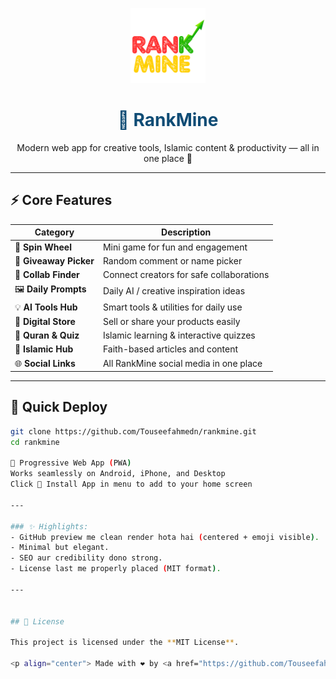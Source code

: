 <p align="center">
  <img src="logo.png" alt="RankMine Logo" width="120">
</p>

<h1 align="center" style="color:#0f4c75;">🌟 RankMine</h1>

<p align="center">
  Modern web app for creative tools, Islamic content & productivity — all in one place 🚀  
</p>

---

## ⚡ Core Features

| Category | Description |
|-----------|--------------|
| 🎯 **Spin Wheel** | Mini game for fun and engagement |
| 🎁 **Giveaway Picker** | Random comment or name picker |
| 🤝 **Collab Finder** | Connect creators for safe collaborations |
| 🖼️ **Daily Prompts** | Daily AI / creative inspiration ideas |
| 💡 **AI Tools Hub** | Smart tools & utilities for daily use |
| 🏪 **Digital Store** | Sell or share your products easily |
| 📖 **Quran & Quiz** | Islamic learning & interactive quizzes |
| 🌙 **Islamic Hub** | Faith-based articles and content |
| 🌐 **Social Links** | All RankMine social media in one place |

---

## 🧭 Quick Deploy

```bash
git clone https://github.com/Touseefahmedn/rankmine.git
cd rankmine

📲 Progressive Web App (PWA)
Works seamlessly on Android, iPhone, and Desktop
Click 📲 Install App in menu to add to your home screen

---

### ✨ Highlights:
- GitHub preview me clean render hota hai (centered + emoji visible).  
- Minimal but elegant.  
- SEO aur credibility dono strong.  
- License last me properly placed (MIT format).  

---


## 🧾 License

This project is licensed under the **MIT License**.

<p align="center"> Made with ❤️ by <a href="https://github.com/Touseefahmedn">Touseef Ahmed</a> </p> ```
